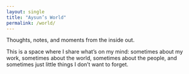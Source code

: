 ```yaml
---
layout: single
title: "Aysun’s World"
permalink: /world/
---
```


Thoughts, notes, and moments from the inside out.

This is a space where I share what’s on my mind: sometimes about my work, sometimes about the world, sometimes about the people, and sometimes just little things I don’t want to forget.
